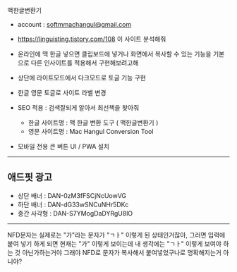 
맥한글변환기
- account : softmmachangul@gmail.com
- https://linguisting.tistory.com/108
  이 사이트 분석해줘
- 온라인에 맥 한글 넣으면 클립보드에 넣거나
화면에서 복사할 수 있는 기능을 기본으로 다른 인사이트를 적용해서 구현해보려고해

- 상단에 라이트모드에서 다크모드로 토글 기능 구현
- 한글 영문 토글로 사이트 라벨 변경
- SEO 적용 : 검색잘되게 알아서 최선책을 찾아줘
  - 한글 사이트명 : 맥 한글 변환 도구 ( 맥한글변환기 )
  - 영문 사이트명 : Mac Hangul Conversion Tool
- 모바일 전용 큰 버튼 UI / PWA 설치

---

## 애드핏 광고
- 상단 배너 : DAN-0zM3fFSCjNcUowVG
- 하단 배너 : DAN-dG33wSNCuNHr5DKc
- 중간 사각형 : DAN-S7YMogDaDYRgU8lO

---
NFD문자는 실제로는 "가"라는 문자가 "ㄱㅏ" 이렇게 된 상태인거잖아,
그러면 입력에 붙여 넣기 하게 되면  현재는 "가" 이렇게 보이는데 내 생각에는 "ㄱㅏ" 이렇게 보여야 하는 것 아닌가하는거야 
그래야 NFD로 문자가 복사해서 붙여넣었구나로 명확해지는거 아니야?

